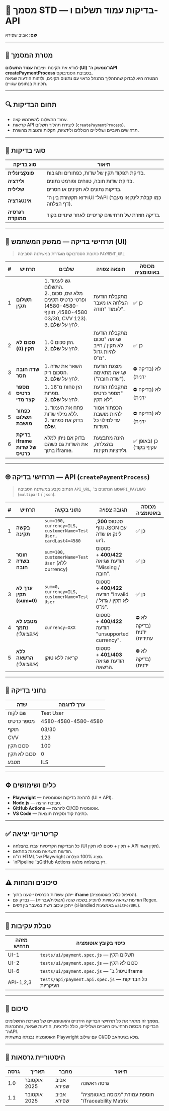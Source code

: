 # 🧾 מסמך STD — בדיקות עמוד תשלום ו-API
**שם:** אביב שפירא   

---

## 🎯 מטרת המסמך
לוודא את תקינות ויציבות **עמוד התשלום (UI)** ו־**ממשק ה־API createPaymentProcess** בסביבת הסנדבוקס.  
המטרה היא לבדוק שהתהליך מתנהל כראוי עם נתונים תקינים, ולזהות הודעות שגיאה תקינות בנתונים שגויים.

---

## 🔍 תחום הבדיקות
- עמוד התשלום למשתמש קצה.  
- קריאות API ליצירת תהליך תשלום (`createPaymentProcess`).  
- תרחישים חיוביים ושליליים הכוללים ולידציות, תקלות ותגובות מהשרת.  

---

## 🧩 סוגי בדיקות
| סוג בדיקה | תיאור |
|------------|--------|
| **פונקציונלית** | בדיקת תפקוד תקין של שדות, כפתורים ותגובות. |
| **ולידציה** | בדיקת שדות חובה, טווחים ופורמט נתונים. |
| **שלילית** | בדיקות נתונים לא תקינים או חסרים. |
| **אינטגרציה** | וידוא תקשורת בין ה־UI ל־API (כמו קבלת לינק או מעבר דף הצלחה). |
| **רגרסיה ממוקדת** | בדיקה חוזרת של תרחישים קריטיים לאחר שינויים בקוד. |

---

## 🧠 תרחישי בדיקה — ממשק המשתמש (UI)
> כתובת הסנדבוקס מוגדרת במשתנה הסביבה `PAYMENT_URL`

| # | תרחיש | שלבים | תוצאה צפויה | מכוסה באוטומציה |
|---|--------|--------|--------------|------------------|
| 1 | **תשלום תקין** | 1. גש לעמוד התשלום.<br>2. מלא שם, סכום, ופרטי כרטיס תקינים (4580-4580-4580-4580, תוקף 03/30, CVV 123).<br>3. לחץ על **שלם**. | מתקבלת הודעת הצלחה או מעבר לעמוד "תודה". | ✅ כן |
| 2 | **סכום לא תקין (0)** | 1. הזן סכום 0.<br>2. לחץ על **שלם**. | מתקבלת הודעת שגיאה "סכום לא תקין / חייב להיות גדול מ־0". | ✅ כן |
| 3 | **שדה חובה חסר** | 1. השאר את שדה הסכום ריק.<br>2. לחץ על **שלם**. | מוצגת הודעת שגיאה מתאימה ("שדה חובה"). | ⛔ לא (בדיקה ידנית) |
| 4 | **מספר כרטיס קצר מדי** | 1. הזן פחות מ־16 ספרות.<br>2. לחץ על **שלם**. | מתקבלת הודעת "מספר כרטיס לא תקין". | ⛔ לא (בדיקה ידנית) |
| 5 | **כפתור תשלום מושבת** | 1. פתח את העמוד ללא מילוי שדות.<br>2. בדוק את כפתור **שלם**. | הכפתור אמור להיות מושבת עד למילוי כל השדות. | ⛔ לא (בדיקה ידנית) |
| 6 | **בדיקת iframe של שדות כרטיס** | בדוק אם ניתן למלא את השדות גם כשהם בתוך iframe. | הזנה מתבצעת בהצלחה, ולידציות תקינות. | ✅ כן (באופן עקיף בקוד) |

---

## 🌐 תרחישי בדיקה — API (`createPaymentProcess`)
> הנתיב נקבע במשתנה הסביבה `API_URL`, וסוג הנתונים ב־`API_PAYLOAD` (`multipart` / `json`).

| # | תרחיש | נתוני בקשה | תגובה צפויה | מכוסה באוטומציה |
|---|--------|-------------|--------------|------------------|
| 1 | **בקשה תקינה** | `sum=100, currency=ILS, customerName=Test User, cardLast4=4580` | סטטוס **200**, וגוף JSON עם לינק או שדה `url`. | ✅ כן |
| 2 | **חוסר בשדה חובה** | `sum=100, customerName=Test User` (ללא currency) | סטטוס **400/422** + הודעת שגיאה "Missing / חובה". | ✅ כן |
| 3 | **ערך לא תקין (sum=0)** | `sum=0, currency=ILS, customerName=Test User` | סטטוס **400/422** + הודעה "Invalid / לא תקין / גדול מ־0". | ✅ כן |
| 4 | **מטבע לא נתמך** *(אופציונלי)* | `currency=XXX` | סטטוס **400/422** + הודעה "unsupported currency". | ⛔ לא (בדיקה ידנית עתידית) |
| 5 | **ללא הרשאה** *(אופציונלי)* | קריאה ללא טוקן | סטטוס **401/403** + הודעת שגיאה הרשאה. | ⛔ לא (בדיקה ידנית) |

---

## 🧪 נתוני בדיקה
| שדה | ערך לדוגמה |
|------|--------------|
| שם לקוח | Test User |
| מספר כרטיס | 4580-4580-4580-4580 |
| תוקף | 03/30 |
| CVV | 123 |
| סכום תקין | 100 |
| סכום לא תקין | 0 |
| מטבע | ILS |

---

## ⚙️ כלים ושימושים
- **Playwright** — להרצת בדיקות אוטומטיות (UI + API).  
- **Node.js** — סביבת הרצה.  
- **GitHub Actions** — להרצת CI/CD אוטומטית.  
- **VS Code** — כתיבת קוד וסקירת תוצאות.  

---

## ✅ קריטריוני יציאה
- כל הבדיקות הקריטיות עברו בהצלחה (UI תקין + סכום לא תקין + API תקין ושגוי).  
- הודעות השגיאה מוצגות בהתאם.  
- דו"ח HTML של Playwright מציג 100% הצלחה.  
- ה־Pipeline ב־GitHub Actions רץ בהצלחה מלאה.

---

## ⚠️ סיכונים והנחות
- ייתכן ששדות הכרטיס ייטענו בתוך **iframe** (הטיפול כלול באוטומציה).  
- הודעות שגיאה עשויות להופיע בשפה שונה (אנגלית/עברית) — נבדק עם Regex.  
- ייתכן עיכוב רשת במעבר בין דפים (נHandled באמצעות `waitForURL`).

---

## 🔗 טבלת עקיבות 
| מזהה תרחיש | כיסוי בקובץ אוטומציה |
|-------------|---------------------|
| UI-1 | `tests/ui/payment.spec.js` — תשלום תקין |
| UI-2 | `tests/ui/payment.spec.js` — סכום לא תקין |
| UI-6 | `tests/ui/payment.spec.js` — טיפול ב־iframe |
| API-1,2,3 | `tests/api/payment.api.spec.js` — כל הבדיקות העיקריות |

---

## 🧾 סיכום
מסמך זה מתאר את כל תרחישי הבדיקה הידניים והאוטומטיים של מערכת התשלומים.  
הבדיקות מכסות תרחישים חיוביים ושליליים, כולל ולידציות, הודעות שגיאה, והתנהגות ה־API.  
האוטומציה נבנתה בתשתית Playwright עם שילוב CI/CD מלא בגיטהאב.

---

## 📘 היסטוריית גרסאות
| גרסה | תאריך | מחבר | תיאור |
|-------|--------|--------|--------|
| 1.0 | אוקטובר 2025 | אביב שפירא | גרסה ראשונה |
| 1.1 | אוקטובר 2025 | אביב שפירא | תוספת עמודת “מכוסה באוטומציה” ו־Traceability Matrix |

